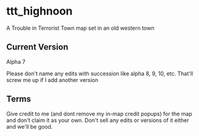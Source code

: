 # ttt_highnoon
A Trouble in Terrorist Town map set in an old western town

## Current Version
Alpha 7 

Please don't name any edits with succession like alpha 8, 9, 10, etc. That'll screw me up if I add another version

## Terms
Give credit to me (and dont remove my in-map credit popups) for the map and don't claim it as your own. Don't sell any edits or
versions of it either and we'll be good.
